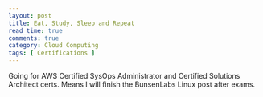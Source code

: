 ```yaml
---
layout: post
title: Eat, Study, Sleep and Repeat
read_time: true  
comments: true
category: Cloud Computing  
tags: [ Certifications ]
---
```


Going for AWS Certified SysOps Administrator and Certified Solutions Architect certs.
Means I will finish the BunsenLabs Linux post after exams.
